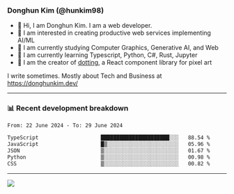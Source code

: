 ### Donghun Kim (@hunkim98)

- 👋 Hi, I am Donghun Kim. I am a web developer. 
- 🤔 I am interested in creating productive web services implementing AI/ML
- 🔭 I am currently studying Computer Graphics, Generative AI, and Web 
- 🌱 I am currently learning Typescript, Python, C#, Rust, Jupyter
- 🎨 I am the creator of [dotting](https://github.com/hunkim98/dotting), a React component library for pixel art

I write sometimes. Mostly about Tech and Business at https://donghunkim.dev/

---
### 📊 Recent development breakdown
<!--START_SECTION:waka-->

```txt
From: 22 June 2024 - To: 29 June 2024

TypeScript                    ██████████████████████░░░   88.54 %
JavaScript                    █▒░░░░░░░░░░░░░░░░░░░░░░░   05.96 %
JSON                          ▒░░░░░░░░░░░░░░░░░░░░░░░░   01.67 %
Python                        ▒░░░░░░░░░░░░░░░░░░░░░░░░   00.98 %
CSS                           ▒░░░░░░░░░░░░░░░░░░░░░░░░   00.82 %
```

<!--END_SECTION:waka-->
---

<!-- <div align='center'> -->
  <img align="center" src="https://github-readme-stats.vercel.app/api?username=hunkim98&theme=dark&show_icons=true"/>
<!-- </div> -->
<!--
**hunkim98/hunkim98** is a ✨ _special_ ✨ repository because its `README.md` (this file) appears on your GitHub profile.

Here are some ideas to get you started:

- 🔭 I’m currently working on ...
- 🌱 I’m currently learning ...
- 👯 I’m looking to collaborate on ...
- 🤔 I’m looking for help with ...
- 💬 Ask me about ...
- 📫 How to reach me: ...
- 😄 Pronouns: ...
- ⚡ Fun fact: ...
-->
